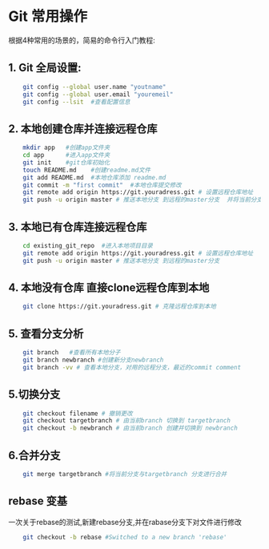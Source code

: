 Git 常用操作
===============
根据4种常用的场景的，简易的命令行入门教程:
## 1. Git 全局设置:
```bash
    git config --global user.name "youtname"
    git config --global user.email "youremeil"
    git config --lsit  #查看配置信息
```
## 2. 本地创建仓库并连接远程仓库
```bash
    mkdir app   #创建app文件夹
    cd app      #进入app文件夹
    git init    #git仓库初始化
    touch README.md    #创建readme.md文件
    git add README.md  #本地仓库添加 readme.md
    git commit -m "first commit"  #本地仓库提交修改
    git remote add origin https://git.youradress.git # 设置远程仓库地址
    git push -u origin master # 推送本地分支 到远程的master分支  并将当前分支与远程master分支进行绑定 -u
```

## 3. 本地已有仓库连接远程仓库
```bash
    cd existing_git_repo  #进入本地项目目录
    git remote add origin https://git.youradress.git # 设置远程仓库地址
    git push -u origin master # 推送本地分支 到远程的master分支
```

## 4. 本地没有仓库 直接clone远程仓库到本地
```bash
    git clone https://git.youradress.git # 克隆远程仓库到本地
```

## 5. 查看分支分析
```bash
    git branch   #查看所有本地分子
    git branch newbranch #创建新分支newbranch
    git branch -vv # 查看本地分支，对用的远程分支，最近的commit comment
```
## 5.切换分支
```bash
    git checkout filename # 撤销更改
    git checkout targetbranch # 由当前branch 切换到 targetbranch
    git checkout -b newbranch # 由当前branch 创建并切换到 newbranch
```

## 6.合并分支
```bash
    git merge targetbranch #将当前分支与targetbranch 分支进行合并
```

## rebase 变基
一次关于rebase的测试,新建rebase分支,并在rabase分支下对文件进行修改
```bash
    git checkout -b rebase #Switched to a new branch 'rebase'
```